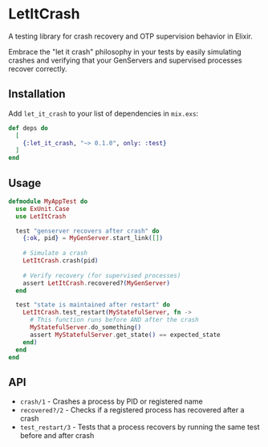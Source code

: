 # LetItCrash

A testing library for crash recovery and OTP supervision behavior in Elixir.

Embrace the "let it crash" philosophy in your tests by easily simulating crashes and verifying that your GenServers and supervised processes recover correctly.

## Installation

Add `let_it_crash` to your list of dependencies in `mix.exs`:

```elixir
def deps do
  [
    {:let_it_crash, "~> 0.1.0", only: :test}
  ]
end
```

## Usage

```elixir
defmodule MyAppTest do
  use ExUnit.Case
  use LetItCrash

  test "genserver recovers after crash" do
    {:ok, pid} = MyGenServer.start_link([])
    
    # Simulate a crash
    LetItCrash.crash(pid)
    
    # Verify recovery (for supervised processes)
    assert LetItCrash.recovered?(MyGenServer)
  end

  test "state is maintained after restart" do
    LetItCrash.test_restart(MyStatefulServer, fn ->
      # This function runs before AND after the crash
      MyStatefulServer.do_something()
      assert MyStatefulServer.get_state() == expected_state
    end)
  end
end
```

## API

- `crash/1` - Crashes a process by PID or registered name
- `recovered?/2` - Checks if a registered process has recovered after a crash  
- `test_restart/3` - Tests that a process recovers by running the same test before and after crash